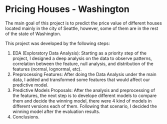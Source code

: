 # Pricing Houses - Washington
The main goal of this project is to predict the price value of different houses located mainly in the city of Seattle, however, some of them are in the rest of the state of Washington.

This project was developed by the following steps:
1. EDA (Exploratory Data Analysis): Starting as a priority step of the project, I designed a deep analysis on the data to observe patterns, correlation between the feature, null analysis, and distribution of the features (normal, lognormal, etc).
2. Preprocessing Features: After doing the Data Analysis under the main data, I added and transformed some features that would affect our predictive model.
3. Predictive Models Proposals: After the analysis and preprocessing of the features, the next step is to develope different models to compare them and decide the winning model, there were 4 kind of models in different versions each of them. Following that scenario, I decided the winning model after the evaluation results.
4. Conclusions.
